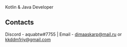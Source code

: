 Kotlin & Java Developer

## Contacts
Discord - aquabtw#7755 |
Email - dimaaskarp@mail.ru or kkddm1riy@gmail.com

